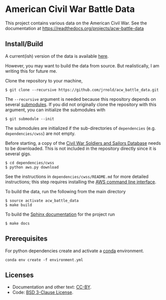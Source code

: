 # American Civil War Battle Data

This project contains various data on the American Civil War.
See the documentation at https://readthedocs.org/projects/acw-battle-data

## Install/Build

A current(ish) version of the data is available [here](http://acw-battle-data.readthedocs.io/en/latest/).

However, you may want to build the data from source. But realistically, I am writing this for future me.

Clone the repository to your machine,
```console
$ git clone --recursive https://github.com/jrnold/acw_battle_data.git
```
The `--recursive` argument is needed because this repository depends on several [submodules](https://git-scm.com/book/en/v2/Git-Tools-Submodules).
If you did not originally clone the repository with this argument, you can initialize
the submodules with
```console
$ git submodule --init
```
The submodules are initialized if the sub-directories of `dependencies` (e.g. `dependencies/cwss`) are not empty.

Before starting, a copy of the [Civil War Soldiers and Sailors Database](https://www.nps.gov/civilwar/soldiers-and-sailors-database.htm) needs to be downloaded. This is not included in the repository directly since it is several gigs.
```console
$ cd dependencies/cwss
$ python aws.py download
```
See the instructions in `dependencies/cwss/README.md` for more detailed instructions;
this step requires installing the [AWS command line interface](https://aws.amazon.com/cli/).

To build the data, run the following from the main directory
```shell
$ source activate acw_battle_data
$ make build
```

To build the [Sphinx documentation](http://www.sphinx-doc.org/en/stable/contents.html) for the project run
```
$ make docs
```

## Prerequisites

For python dependencies create and activate a [conda](http://conda.pydata.org/docs/using/envs.html#create-a-separate-environment) environment.

```shell
conda env create -f environment.yml
```

## Licenses

- Documentation and other text: [CC-BY](http://creativecommons.org/licenses/by/4.0/).
- Code: [BSD 3-Clause License](http://opensource.org/licenses/BSD-3-Clause).
